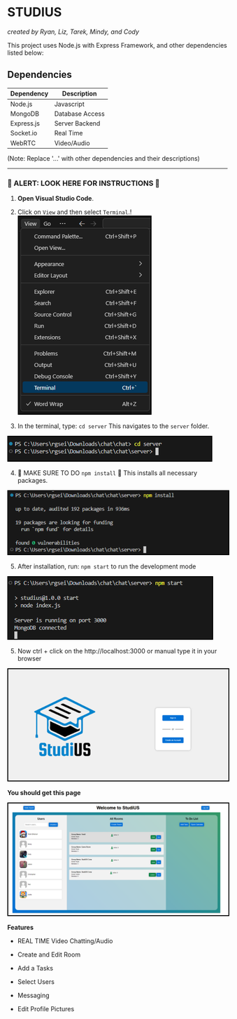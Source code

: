 # STUDIUS

_created by Ryan, Liz, Tarek, Mindy, and Cody_

This project uses Node.js with Express Framework, and other dependencies listed below:

## Dependencies

| Dependency | Description            |
|------------|------------------------|
| Node.js    | Javascript             |
| MongoDB    | Database Access        |
| Express.js | Server Backend         |
| Socket.io  | Real Time              |
| WebRTC     | Video/Audio            |

(Note: Replace '...' with other dependencies and their descriptions)

---

### 🚨 ALERT: LOOK HERE FOR INSTRUCTIONS 🚨

1. **Open Visual Studio Code**.
2. Click on `View` and then select `Terminal`.!
   <img src="images/instruction1.png" alt="Instruction Image 1" style="border: 2px solid black;">


3. In the terminal, type: `cd server`
This navigates to the `server` folder.

<img src="/images/instruction2.png" alt="Instruction Image 1" style="border: 2px solid black;">
 

4. 🚨 MAKE SURE TO DO `npm install` 🚨 This installs all necessary packages.

<img src="images/instruction3.png" alt="Instruction Image 1" style="border: 2px solid black;">


5. After installation, run: `npm start` to run the development mode

<img src="images/instruction4.png" alt="Instruction Image 1" style="border: 2px solid black;">


5. Now ctrl + click on the http://localhost:3000 or manual type it in your browser

<img src="images/instruction5.png" alt="Instruction Image 1" style="border: 2px solid black;">

**You should get this page**

<img src="images/mainpage.png" alt="Instruction Image 1" style="border: 2px solid black;">


**Features**

- REAL TIME Video Chatting/Audio

- Create and Edit Room

- Add a Tasks

- Select Users

- Messaging

- Edit Profile Pictures 


